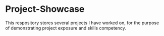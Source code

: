 # Project-Showcase

This respository stores several projects I have worked on, for the purpose of demonstrating project exposure and skills competency.
